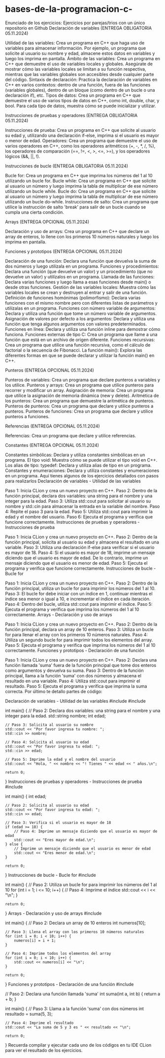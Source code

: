 # bases-de-la-programacion-c-


Enunciado de los ejercicios: Ejercicios por parejas/trios con un único repositorio en Github
Declaración de variables (ENTREGA OBLIGATORIA 05.11.2024)

Utilidad de las variables: Crea un programa en C++ que haga uso de variables para almacenar información. Por ejemplo, un programa que solicite al usuario su nombre y edad, almacene estos datos en variables y luego los imprima en pantalla.
Ámbito de las variables: Crea un programa en C++ que demuestre el uso de variables locales y globales. Asegúrate de mostrar cómo las variables locales se limitan a su función respectiva, mientras que las variables globales son accesibles desde cualquier parte del código.
Sintaxis de declaración: Practica la declaración de variables en C++ en varios contextos: dentro de una función, fuera de las funciones (variables globales), dentro de un bloque (como dentro de un bucle o una declaración if), etc.
Tipos de datos: Crea un programa en C++ que demuestre el uso de varios tipos de datos en C++, como int, double, char, y bool. Para cada tipo de datos, muestra cómo se puede inicializar y utilizar.

Instrucciones de pruebas y operadores (ENTREGA OBLIGATORIA 05.11.2024)

Instrucciones de prueba: Crea un programa en C++ que solicite al usuario su edad y, utilizando una declaración if-else, imprima si el usuario es mayor o menor de edad.
Operadores: Crea un programa que demuestre el uso de varios operadores en C++, como los operadores aritméticos (+, -, *, /, %), los operadores de comparación (==, !=, <, >, <=, >=), y los operadores lógicos (&&, ||, !).

Instrucciones de bucle  (ENTREGA OBLIGATORIA 05.11.2024)

Bucle for: Crea un programa en C++ que imprima los números del 1 al 10 utilizando un bucle for.
Bucle while: Crea un programa en C++ que solicite al usuario un número y luego imprima la tabla de multiplicar de ese número utilizando un bucle while.
Bucle do: Crea un programa en C++ que solicite al usuario un número y luego imprima la tabla de multiplicar de ese número utilizando un bucle do-while.
Instrucciones de salto: Crea un programa que utilice la instrucción de salto 'break' para salir de un bucle cuando se cumpla una cierta condición.

Arrays (ENTREGA OPCIONAL 05.11.2024)

Declaración y uso de arrays: Crea un programa en C++ que declare un array de enteros, lo llene con los primeros 10 números naturales y luego los imprima en pantalla.

Funciones y prototipos (ENTREGA OPCIONAL 05.11.2024)

Declaración de una función: Declara una función que devuelva la suma de dos números y luego utilízala en un programa.
Funciones y procedimientos: Declara una función (que devuelve un valor) y un procedimiento (que no devuelve un valor) y utilízalos en un programa.
Llamada de las funciones: Declara varias funciones y luego llama a esas funciones desde main() o desde otras funciones.
Gestión de las variables locales: Muestra cómo las variables locales se crean y destruyen al entrar y salir de una función.
Definición de funciones homónimas (polimorfismo): Declara varias funciones con el mismo nombre pero con diferentes listas de parámetros y utilízalas en un programa.
Funciones con número variable de argumentos: Declara y utiliza una función que tome un número variable de argumentos.
Asignación de valores por defecto a los argumentos: Declara y utiliza una función que tenga algunos argumentos con valores predeterminados.
Funciones en línea: Declara y utiliza una función inline para demostrar cómo funciona.
Funciones externas de tipo C: Crea un programa que llame a una función que está en un archivo de origen diferente.
Funciones recursivas: Crea un programa que utilice una función recursiva, como el cálculo de factorial o la secuencia de Fibonacci.
La función main(): Explora las diferentes formas en que se puede declarar y utilizar la función main() en C++.

Punteros (ENTREGA OPCIONAL 05.11.2024)

Punteros de variables: Crea un programa que declare punteros a variables y los utilice.
Punteros y arrays: Crea un programa que utilice punteros para recorrer y modificar un array.
Asignación de memoria: Crea un programa que utilice la asignación de memoria dinámica (new y delete).
Aritmética de los punteros: Crea un programa que demuestre la aritmética de punteros.
Punteros de punteros: Crea un programa que declare y utilice punteros a punteros.
Punteros de funciones: Crea un programa que declare y utilice punteros a funciones.

Referencias (ENTREGA OPCIONAL 05.11.2024)

Referencias: Crea un programa que declare y utilice referencias.

Constantes (ENTREGA OPCIONAL 05.11.2024)

Constantes simbólicas: Declara y utiliza constantes simbólicas en un programa.
El tipo void: Muestra cómo se puede utilizar el tipo void en C++.
Los alias de tipo: typedef: Declara y utiliza alias de tipo en un programa.
Constantes y enumeraciones: Declara y utiliza constantes y enumeraciones en un programa.
Aquí tienes algunos de los ejercicios detallados con pasos para realizarlos
Declaración de variables - Utilidad de las variables

Paso 1: Inicia CLion y crea un nuevo proyecto en C++.
Paso 2: Dentro de la función principal, declara dos variables: una string para el nombre y una integer para la edad.
Paso 3: Utiliza std::cout para solicitar al usuario su nombre y std::cin para almacenar la entrada en la variable del nombre.
Paso 4: Repite el paso 3 para la edad.
Paso 5: Utiliza std::cout para imprimir la edad y el nombre del usuario.
Paso 6: Ejecuta el programa y verifica que funcione correctamente.
Instrucciones de pruebas y operadores - Instrucciones de prueba

Paso 1: Inicia CLion y crea un nuevo proyecto en C++.
Paso 2: Dentro de la función principal, solicita al usuario su edad y almacena el resultado en una variable.
Paso 3: Utiliza una declaración if-else para verificar si el usuario es mayor de 18.
Paso 4: Si el usuario es mayor de 18, imprime un mensaje diciendo que el usuario es mayor de edad. De lo contrario, imprime un mensaje diciendo que el usuario es menor de edad.
Paso 5: Ejecuta el programa y verifica que funcione correctamente.
Instrucciones de bucle - Bucle for

Paso 1: Inicia CLion y crea un nuevo proyecto en C++.
Paso 2: Dentro de la función principal, utiliza un bucle for para imprimir los números del 1 al 10.
Paso 3: El bucle for debe iniciar con un índice en 1, continuar mientras el índice sea menor o igual a 10, e incrementar el índice en cada iteración.
Paso 4: Dentro del bucle, utiliza std::cout para imprimir el índice.
Paso 5: Ejecuta el programa y verifica que imprima los números del 1 al 10 correctamente.
Arrays - Declaración y uso de arrays

Paso 1: Inicia CLion y crea un nuevo proyecto en C++.
Paso 2: Dentro de la función principal, declara un array de 10 enteros.
Paso 3: Utiliza un bucle for para llenar el array con los primeros 10 números naturales.
Paso 4: Utiliza un segundo bucle for para imprimir todos los elementos del array.
Paso 5: Ejecuta el programa y verifica que imprima los números del 1 al 10 correctamente.
Funciones y prototipos - Declaración de una función

Paso 1: Inicia CLion y crea un nuevo proyecto en C++.
Paso 2: Declara una función llamada 'suma' fuera de la función principal que tome dos enteros como argumentos y devuelva su suma.
Paso 3: Dentro de la función principal, llama a la función 'suma' con dos números y almacena el resultado en una variable.
Paso 4: Utiliza std::cout para imprimir el resultado.
Paso 5: Ejecuta el programa y verifica que imprima la suma correcta.
Por último te detallo partes de código:

Declaración de variables - Utilidad de las variables
#include <iostream>
#include <string>

int main() {
    // Paso 2: Declara dos variables: una string para el nombre y una integer para la edad.
    std::string nombre;
    int edad;

    // Paso 3: Solicita al usuario su nombre
    std::cout << "Por favor ingresa tu nombre: ";
    std::cin >> nombre;

    // Paso 4: Solicita al usuario su edad
    std::cout << "Por favor ingresa tu edad: ";
    std::cin >> edad;

    // Paso 5: Imprime la edad y el nombre del usuario
    std::cout << "Hola, " << nombre << "! Tienes " << edad << " años.\n";

    return 0;
}
Instrucciones de pruebas y operadores - Instrucciones de prueba
#include <iostream>

int main() {
    int edad;

    // Paso 2: Solicita al usuario su edad
    std::cout << "Por favor ingresa tu edad: ";
    std::cin >> edad;

    // Paso 3: Verifica si el usuario es mayor de 18
    if (edad >= 18) {
        // Paso 4: Imprime un mensaje diciendo que el usuario es mayor de edad
        std::cout << "Eres mayor de edad.\n";
    } else {
        // Imprime un mensaje diciendo que el usuario es menor de edad
        std::cout << "Eres menor de edad.\n";
    }

    return 0;
}
Instrucciones de bucle - Bucle for
#include <iostream>

int main() {
    // Paso 2: Utiliza un bucle for para imprimir los números del 1 al 10
    for (int i = 1; i <= 10; i++) {
        // Paso 4: Imprime el índice
        std::cout << i << "\n";
    }

    return 0;
}
Arrays - Declaración y uso de arrays
#include <iostream>

int main() {
    // Paso 2: Declara un array de 10 enteros
    int numeros[10];

    // Paso 3: Llena el array con los primeros 10 números naturales
    for (int i = 0; i < 10; i++) {
        numeros[i] = i + 1;
    }

    // Paso 4: Imprime todos los elementos del array
    for (int i = 0; i < 10; i++) {
        std::cout << numeros[i] << "\n";
    }

    return 0;
}
Funciones y prototipos - Declaración de una función
#include <iostream>

// Paso 2: Declara una función llamada 'suma'
int suma(int a, int b) {
    return a + b;
}

int main() {
    // Paso 3: Llama a la función 'suma' con dos números
    int resultado = suma(5, 3);

    // Paso 4: Imprime el resultado
    std::cout << "La suma de 5 y 3 es " << resultado << "\n";

    return 0;
}
Recuerda compilar y ejecutar cada uno de los códigos en tu IDE CLion para ver el resultado de los ejercicios.

